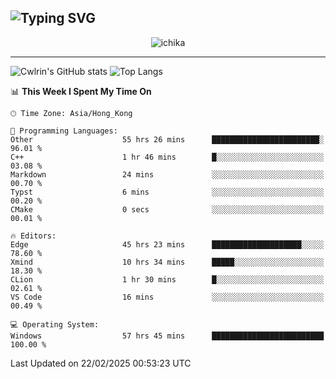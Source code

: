 ![Typing SVG](https://readme-typing-svg.demolab.com?font=Jost&size=24&pause=1000&color=7799EE&vCenter=true&multiline=true&random=false&width=435&height=100&lines=Hi+there;I'm+Sakurakouji+Nanaha;You+can+also+tell+me+Cwlrin%E2%98%86)
---
<p align="center">
  <img src="https://dlink.host/1drv/aHR0cHM6Ly8xZHJ2Lm1zL2kvYy9iZGU1MWU2MjVlZjhmY2M1L0VZa0hZVThWUnJGSHRIWVUxT1JwbVFjQllOU2t6cVNTVER0TXliYkNqOExhY1E_ZT10UUtFSkw.png" alt="ichika" border="0" />
</p>

---
![Cwlrin's GitHub stats](https://github-readme-stats.vercel.app/api?username=cwlrin&show_icons=true&theme=buefy)
![Top Langs](https://github-readme-stats.vercel.app/api/top-langs/?username=cwlrin&layout=compact&hide=html,css)

<!--START_SECTION:waka-->
📊 **This Week I Spent My Time On** 

```text
🕑︎ Time Zone: Asia/Hong_Kong

💬 Programming Languages: 
Other                    55 hrs 26 mins      ████████████████████████░   96.01 % 
C++                      1 hr 46 mins        █░░░░░░░░░░░░░░░░░░░░░░░░   03.08 % 
Markdown                 24 mins             ░░░░░░░░░░░░░░░░░░░░░░░░░   00.70 % 
Typst                    6 mins              ░░░░░░░░░░░░░░░░░░░░░░░░░   00.20 % 
CMake                    0 secs              ░░░░░░░░░░░░░░░░░░░░░░░░░   00.01 % 

🔥 Editors: 
Edge                     45 hrs 23 mins      ████████████████████░░░░░   78.60 % 
Xmind                    10 hrs 34 mins      █████░░░░░░░░░░░░░░░░░░░░   18.30 % 
CLion                    1 hr 30 mins        █░░░░░░░░░░░░░░░░░░░░░░░░   02.61 % 
VS Code                  16 mins             ░░░░░░░░░░░░░░░░░░░░░░░░░   00.49 % 

💻 Operating System: 
Windows                  57 hrs 45 mins      █████████████████████████   100.00 % 
```


 Last Updated on 22/02/2025 00:53:23 UTC
<!--END_SECTION:waka-->
